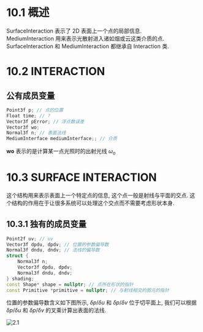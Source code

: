 
# 10.1 概述
SurfaceInteraction 表示了 2D 表面上一个点的局部信息.\
MediumInteraction 用来表示光散射进入诸如烟或云这类介质的点.\
SurfaceInteraction 和 MediumInteraction 都继承自 Interaction 类.

# 10.2 INTERACTION
## 公有成员变量
```c++
Point3f p; // 点的位置
Float time; // ?
Vector3f pError; // 浮点数误差
Vector3f wo;
Normal3f n; // 表面法线
MediumInterface mediumInterface;; // 介质
```

**wo** 表示的是计算某一点光照时的出射光线 $\omega_o$

# 10.3 SURFACE INTERACTION
这个结构用来表示表面上一个特定点的信息, 这个点一般是射线与平面的交点. 这个结构的作用在于让很多系统可以处理这个交点而不需要考虑形状本身.

## 10.3.1 独有的成员变量
```c++
Point2f uv; // uv
Vector3f dpdu, dpdv; // 位置的参数偏导数
Normal3f dndu, dndv; // 法线的偏导数
struct {
	Normal3f n;
	Vector3f dpdu, dpdv;
	Normal3f dndu, dndv;
} shading;
const Shape* shape = nullptr; // 点所在形状的指针
const Primitive *primitive = nullptr; // 与射线相交的图元的指针
```
位置的参数偏导数含义如下图所示, $\delta p/\delta u$ 和 $\delta p/\delta v$ 位于切平面上, 我们可以根据 $\delta p/\delta u$ 和 $\delta p/\delta v$ 的叉乘计算出表面的法线.

![2.1](\figures/2.1.png)

